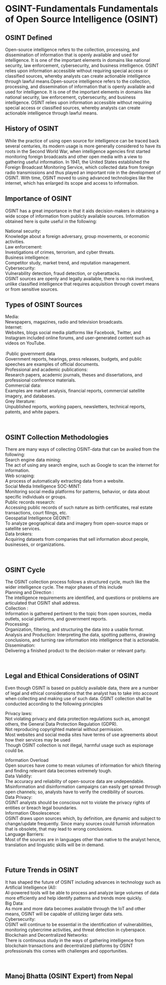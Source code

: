 <h1> OSINT-Fundamentals
Fundamentals of Open Source Intelligence (OSINT)

 <h2>OSINT Defined</h2>

<p>Open-source intelligence refers to the collection, processing, and dissemination of information that is openly available and used for intelligence. It is one of the important elements in domains like national security, law enforcement, cybersecurity, and business intelligence. OSINT relies upon information accessible without requiring special access or classified sources, whereby analysts can create actionable intelligence through lawful means.Open-source intelligence refers to the collection, processing, and dissemination of information that is openly available and used for intelligence. It is one of the important elements in domains like national security, law enforcement, cybersecurity, and business intelligence. OSINT relies upon information accessible without requiring special access or classified sources, whereby analysts can create actionable intelligence through lawful means.</p>

<h2>History of OSINT</h2>

<p>While the practice of using open source for intelligence can be traced back several centuries, its modern usage is more generally considered to have its roots in the Second World War, when intelligence agencies first started monitoring foreign broadcasts and other open media with a view to gathering useful information. In 1941, the United States established the Foreign Broadcast Monitoring Service, which collected data from foreign radio transmissions and thus played an important role in the development of OSINT. With time, OSINT moved to using advanced technologies like the internet, which has enlarged its scope and access to information.<p>

<h2> Importance of OSINT</h2>

<p>OSINT has a great importance in that it aids decision-makers in obtaining a wide scope of information from publicly available sources. Information obtained here is quite useful in the following:

National security:<br>Knowledge about a foreign adversary, group movements, or economic activities.<br>
Law enforcement:<br> Investigations of crimes, terrorism, and cyber threats.<br>
Business intelligence: <br>Competitor study, market trend, and reputation management.<br>
Cybersecurity:<br>Vulnerability detection, fraud detection, or cyberattacks.<br>
OSINT sources are openly and legally available, there is no risk involved, unlike classified intelligence that requires acquisition through covert means or from sensitive sources.</p>

<h2>Types of OSINT Sources</h2>

<p>Media:<br>Newspapers, magazines, radio and television broadcasts.<br>
Internet:<br>Websites, blogs social media platforms like Facebook, Twitter, and Instagram included online forums, and user-generated content such as videos on YouTube.<br>
<br>:Public government data<br> Government reports, hearings, press releases, budgets, and public speeches are examples of official documents.<br>
Professional and academic publications:<br>Research papers, academic journals, theses and dissertations, and professional conference materials.<br>
Commercial data:<br> Examples are market analysis, financial reports, commercial satellite imagery, and databases.<br>
Grey literature:<br>Unpublished reports, working papers, newsletters, technical reports, patents, and white papers.<p><br>

<h2> OSINT Collection Methodologies</h2>

<p>There are many ways of collecting OSINT-data that can be availed from the following:<br>
Search engine data mining:<br>The act of using any search engine, such as Google to scan the internet for information.<br>
Web scraping:<br>A process of automatically extracting data from a website.<br>
Social Media Intelligence SOC-MINT:<br>Monitoring social media platforms for patterns, behavior, or data about specific individuals or groups.<br>
Public records research:<br>Accessing public records of such nature as birth certificates, real estate transactions, court filings, etc.<br>
Geospatial Intelligence GEOINT:<br>To analyze geographical data and imagery from open-source maps or satellite services.<br>
Data brokers:<br>Acquiring datasets from companies that sell information about people, businesses, or organizations.<p><br>

<h2> OSINT Cycle </h2>

<p>The OSINT collection process follows a structured cycle, much like the wider intelligence cycle. The major phases of this include<br>
Planning and Direction :<br>The intelligence requirements are identified, and questions or problems are articulated that OSINT shall address.<br>
Collection :<br>Information is gathered pertinent to the topic from open sources, media outlets, social platforms, and government reports.<br>
Processing:<br> Organization, filtering, and structuring the data into a usable format.<br>
Analysis and Production: Interpreting the data, spotting patterns, drawing conclusions, and turning raw information into intelligence that is actionable.<br>
Dissemination:<br>Delivering a finished product to the decision-maker or relevant party.<p><br>

<h2>Legal and Ethical Considerations of OSINT</h2>

<p>Even though OSINT is based on publicly available data, there are a number of legal and ethical considerations that the analyst has to take into account when collecting and making use of such data. OSINT collection shall be conducted according to the following principles<br>

Privacy laws:<br>Not violating privacy and data protection regulations such as, amongst others, the General Data Protection Regulation (GDPR).
<br> Not reproducing copyrighted material without permission.
<br> Most websites and social media sites have terms of use agreements about how their services may be used
<br>Though OSINT collection is not illegal, harmful usage such as espionage could be.

Information Overload<br>Open sources have come to mean volumes of information for which filtering and finding relevant data becomes extremely tough.<br>
Data Validity:<br> The accuracy and reliability of open-source data are undependable. Misinformation and disinformation campaigns can easily get spread through open channels; so, analysts have to verify the credibility of sources.<br>
Data Privacy:<br>OSINT analysts should be conscious not to violate the privacy rights of entities or breach legal boundaries.<br>
Information Obsolescence:<br>OSINT draws upon sources which, by definition, are dynamic and subject to change/update frequently. Since many sources could furnish information that is obsolete, that may lead to wrong conclusions.<br>
Language Barriers:<br>Most of the sources are in languages other than native to the analyst hence, translation and linguistic skills will be in demand.<p><br>

<h2>Future Trends in OSINT</h2>

<p>It has shaped the future of OSINT including advances in technology such as<br>
Artificial Intelligence (AI):<br>AI-powered tools will be able to process and analyze large volumes of data more efficiently and help identify patterns and trends more quickly.<br>
Big Data:<br>As more and more data becomes available through the IoT and other means, OSINT will be capable of utilizing larger data sets.<br>
Cybersecurity:<br>OSINT will continue to be essential in the identification of vulnerabilities, monitoring cybercrime activities, and threat detection in cyberspace.<br>
Blockchain and Decentralized Networks:<br>There is continuous study in the ways of gathering intelligence from blockchain transactions and decentralized platforms by OSINT professionals this comes with challenges and opportunities.<p><br>
<h2>Manoj Bhatta (OSINT Expert) from Nepal</h2>






